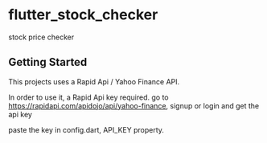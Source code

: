 # flutter_stock_checker

stock price checker

## Getting Started

This projects uses a Rapid Api / Yahoo Finance API.

In order to use it, a Rapid Api key required. go to https://rapidapi.com/apidojo/api/yahoo-finance, signup or login and get the api key

paste the key in config.dart, API_KEY property.